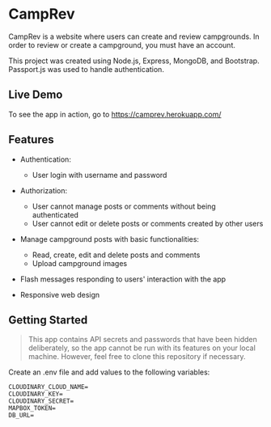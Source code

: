 # CampRev

CampRev is a website where users can create and review campgrounds. In order to review or create a campground, you must have an account.

This project was created using Node.js, Express, MongoDB, and Bootstrap. Passport.js was used to handle authentication.

## Live Demo

To see the app in action, go to https://camprev.herokuapp.com/

## Features

* Authentication:
  * User login with username and password

* Authorization:
  * User cannot manage posts or comments without being authenticated
  * User cannot edit or delete posts or comments created by other users

* Manage campground posts with basic functionalities:
  * Read, create, edit and delete posts and comments
  * Upload campground images

* Flash messages responding to users' interaction with the app

* Responsive web design

## Getting Started

> This app contains API secrets and passwords that have been hidden deliberately, so the app cannot be run with its features on your local machine. However, feel free to clone this repository if necessary.

Create an .env file and add values to the following variables:

```
CLOUDINARY_CLOUD_NAME=
CLOUDINARY_KEY=
CLOUDINARY_SECRET=
MAPBOX_TOKEN=
DB_URL=
```

